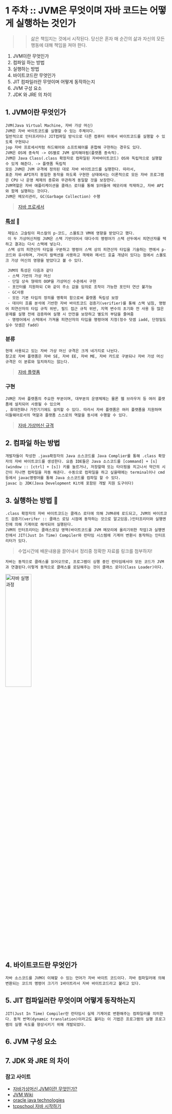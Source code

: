 # 1 주차 :: JVM은 무엇이며 자바 코드는 어떻게 실행하는 것인가

> > 삶은 책임지는 것에서 시작된다. 당신은 혼자 매 순간의 삶과 자신의 모든 행동에 대해 책임을 져야 한다.

1. JVM이란 무엇인가
2. 컴파일 하는 방법
3. 실행하는 방법
4. 바이트코드란 무엇인가
5. JIT 컴파일러란 무엇이며 어떻게 동작하는지
6. JVM 구성 요소
7. JDK 와 JRE 의 차이

## 1. JVM이란 무엇인가
    JVM(Java Virtual Machine, 자바 가상 머신)
    JVM은 자바 바이트코드를 실행할 수 있는 주체이다.
    일반적으로 인터프리터나 JIT컴파일 방식으로 다른 컴퓨터 위에서 바이트코드를 실행할 수 있도록 구현되나 
    jop 자바 프로세서처럼 하드웨어와 소프트웨어를 혼합해 구현하는 경우도 있다.
    JVM은 OS에 종속적 -> OS별로 JVM 설치해야됨(플랫폼 종속적). 
    JVM은 Java Class(.class 확장자로 컴파일된 자바바이트코드) OS와 독립적으로 실행할 수 있게 해준다. -> 플랫폼 독립적
    모든 JVM은 JVM 규격에 정의된 대로 자바 바이트코드를 실행한다. 따라서,
    표준 자바 API까지 동일한 동작을 하도록 구현한 상태에서는 이론적으로 모든 자바 프로그램은 CPU 나 운영 체제의 종류와 무관하게 동일할 것을 보장한다.
    JVM역할은 자바 애플리케이션을 클래스 로더를 통해 읽어들여 메모리에 적재하고, 자바 API와 함께 실행하는 것이다.
    JVM은 메모리관리, GC(Garbage Collection) 수행

> [자바 프로세서](https://ko.wikipedia.org/wiki/%EC%9E%90%EB%B0%94_%ED%94%84%EB%A1%9C%EC%84%B8%EC%84%9C)

### [특성](https://ko.wikipedia.org/wiki/%EC%9E%90%EB%B0%94_%EA%B0%80%EC%83%81_%EB%A8%B8%EC%8B%A0) :monocle_face: 
    
     제임스 고슬링이 파스칼의 p-코드, 스몰토크 VM에 영향을 받았다고 했다.
     이 두 가상머신처럼 JVM은 스택 기반이어서 대다수의 명령어가 스택 선두에서 피연산자를 택하고 결과는 다시 스택에 넣는다. 
     스택 상의 피연산자 타입을 구분하고 명령어 스택 상의 피연산자 타입을 기술하는 면에서 p- 코드와 유사하며, 가비지 컬렉션을 사용하고 객체와 메서드 호출 개념이 있다는 점에서 스몰토크 가상 머신의 영향을 받았다고 볼 수 있다.

     JVM의 특성은 다음과 같다
     - 스택 기반의 가상 머신
     - 단일 상속 형태의 OOP을 가상머신 수준에서 구현
     - 포인터를 지원하되 C와 같이 주소 값을 임의로 조작이 가능한 포인터 연산 불가능
     - GC사용
     - 모든 기본 타입의 정의를 명확히 함으로써 플랫폼 독립성 보장
     - 데이터 흐름 분석에 기반한 자바 바이트코드 검증기(verifier)를 통해 스택 넘침, 명령어 피연산자의 타입 규칙 위반, 필드 접근 규칙 위반, 지역 변수의 초기화 전 사용 등 많은 문제를 실행 전에 검증하여 실행 시 안전을 보장하고 별도의 부담을 줄여줌
     - 명령어에서 스택에서 가져올 피연산자의 타입을 명령어에 지정(정수 덧셈 iadd, 단정밀도 실수 덧셈은 fadd)

### 분류
    현재 사용되고 있는 자바 가상 머신 규격은 크게 네가지로 나뉜다. 
    참고로 자바 플랫폼은 자바 SE, 자바 EE, 자바 ME, 자바 카드로 구분되나 자바 가성 머신 규격은 이 분류와 일치하지는 않는다.

> [자바 플랫폼](https://ko.wikipedia.org/wiki/%EC%9E%90%EB%B0%94_(%EC%86%8C%ED%94%84%ED%8A%B8%EC%9B%A8%EC%96%B4_%ED%94%8C%EB%9E%AB%ED%8F%BC))
    
### 구현
    JVM은 자바 플랫폼의 주요한 부분이며, 대부분의 운영체제는 물론 웹 브라우저 등 여러 플랫폼에 설치되어 사용될 수 있으며
    , 휴대전화나 가전기기에도 설치할 수 있다. 따라서 자바 플랫폼은 여러 플랫폼을 지원하며 미들웨어로서의 역할과 플랫폼 스스로의 역할을 동시에 수행할 수 있다.

> [자바 가상머신 규격](https://www.oracle.com/java/technologies/)

## 2. 컴파일 하는 방법
    개발자들이 작성한 .java확장자의 Java 소스코드를 Java Complier를 통해 .class 확장자의 자바 바이트코드를 생성한다. 요즘 IDE들은 Java 소스코드를 [command] + [s] (window :: [ctrl] + [s]) 키를 눌르거나, 저장할때 또는 타이핑을 치고나서 약간의 시간이 지나면 컴파일을 자동 해준다. 수동으로 컴파일을 하고 싶을때에는 terminal이나 cmd 등에서 javac명령어를 통해 Java 소스코드를 컴파일 할 수 있다.
    javac 는 JDK(Java Development Kit에 포함된 개발 지원 도구이다)
    
## 3. 실행하는 방법 :thought_balloon:
    .class 확장자의 자바 바이트코드는 클래스 로더에 의해 JVM내에 로드되고, JVM의 바이트코드 검증기(verifer :: 클래스 로딩 시점에 동작하는 것으로 알고있음.)인터프리터와 실행엔진에 의해 기계어로 해석되어 실행된다.
    JVM의 인터프리터는 클래스로딩 영역(바이트코드를 JVM 메모리에 올리기위한 작업)과 실행엔진에서 JIT(Just In Time) Compiler와 런타임 시스템에 기계어 변환시 동작하는 인터프리터가 있다.

> 수업시간에 배운내용을 끌어내서 정리중 정확한 자료를 링크를 첨부하자!  

    자바는 동적으로 클래스를 읽어오므로, 프로그램이 싱행 중인 런타임에서야 모든 코드가 JVM과 연결된다.이렇게 동적으로 클래스를 로딩해주는 것이 클래스 로더(Class Loader)이다.
<img src="https://github.com/accidentlywoo/TIL/blob/main/images/java-excution.png" width="40%" height="30%" title="px(픽셀) 크기 설정" alt="자바 실행과정"></img>

## 4. 바이트코드란 무엇인가
    자바 소스코드를 JVM이 이해할 수 있는 언어가 자바 바이트 코드이다. 자바 컴파일러에 의해 변환되는 코드의 명령어 크기가 1바이트라서 자바 바이트코드라고 불리고 있다.

## 5. JIT 컴파일러란 무엇이며 어떻게 동작하는지
    JIT(Just In Time) Compiler란 런타임시 실제 기계어로 변환해주는 컴파일러를 의미한다. 동적 번역(dynamic translation)이라고도 불리는 이 기법은 프로그램의 실행 프로그램의 실행 속도를 향상시키기 위해 개발되었다.

## 6. JVM 구성 요소
## 7. JDK 와 JRE 의 차이

### 참고 사이트
- [자바가상머신,JVM이란 무엇인가?](https://asfirstalways.tistory.com/158)
- [JVM Wiki](https://ko.wikipedia.org/wiki/%EC%9E%90%EB%B0%94_%EA%B0%80%EC%83%81_%EB%A8%B8%EC%8B%A0)
- [oracle java technologies](https://www.oracle.com/java/technologies/)
- [tcpschool 자바 시작하기](http://tcpschool.com/java/java_intro_programming)